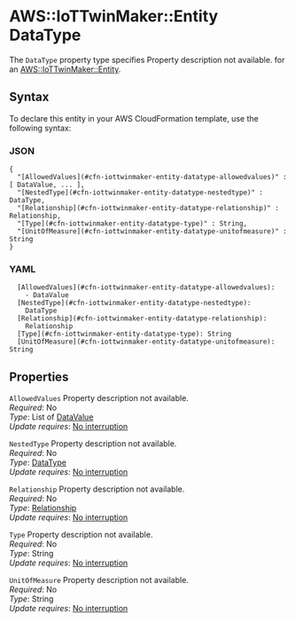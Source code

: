 # AWS::IoTTwinMaker::Entity DataType<a name="aws-properties-iottwinmaker-entity-datatype"></a>

<a name="aws-properties-iottwinmaker-entity-datatype-description"></a>The `DataType` property type specifies Property description not available\. for an [AWS::IoTTwinMaker::Entity](aws-resource-iottwinmaker-entity.md)\.

## Syntax<a name="aws-properties-iottwinmaker-entity-datatype-syntax"></a>

To declare this entity in your AWS CloudFormation template, use the following syntax:

### JSON<a name="aws-properties-iottwinmaker-entity-datatype-syntax.json"></a>

```
{
  "[AllowedValues](#cfn-iottwinmaker-entity-datatype-allowedvalues)" : [ DataValue, ... ],
  "[NestedType](#cfn-iottwinmaker-entity-datatype-nestedtype)" : DataType,
  "[Relationship](#cfn-iottwinmaker-entity-datatype-relationship)" : Relationship,
  "[Type](#cfn-iottwinmaker-entity-datatype-type)" : String,
  "[UnitOfMeasure](#cfn-iottwinmaker-entity-datatype-unitofmeasure)" : String
}
```

### YAML<a name="aws-properties-iottwinmaker-entity-datatype-syntax.yaml"></a>

```
  [AllowedValues](#cfn-iottwinmaker-entity-datatype-allowedvalues):
    - DataValue
  [NestedType](#cfn-iottwinmaker-entity-datatype-nestedtype):
    DataType
  [Relationship](#cfn-iottwinmaker-entity-datatype-relationship):
    Relationship
  [Type](#cfn-iottwinmaker-entity-datatype-type): String
  [UnitOfMeasure](#cfn-iottwinmaker-entity-datatype-unitofmeasure): String
```

## Properties<a name="aws-properties-iottwinmaker-entity-datatype-properties"></a>

`AllowedValues` <a name="cfn-iottwinmaker-entity-datatype-allowedvalues"></a>
Property description not available\.  
_Required_: No  
_Type_: List of [DataValue](aws-properties-iottwinmaker-entity-datavalue.md)  
_Update requires_: [No interruption](https://docs.aws.amazon.com/AWSCloudFormation/latest/UserGuide/using-cfn-updating-stacks-update-behaviors.html#update-no-interrupt)

`NestedType` <a name="cfn-iottwinmaker-entity-datatype-nestedtype"></a>
Property description not available\.  
_Required_: No  
_Type_: [DataType](#aws-properties-iottwinmaker-entity-datatype)  
_Update requires_: [No interruption](https://docs.aws.amazon.com/AWSCloudFormation/latest/UserGuide/using-cfn-updating-stacks-update-behaviors.html#update-no-interrupt)

`Relationship` <a name="cfn-iottwinmaker-entity-datatype-relationship"></a>
Property description not available\.  
_Required_: No  
_Type_: [Relationship](aws-properties-iottwinmaker-entity-relationship.md)  
_Update requires_: [No interruption](https://docs.aws.amazon.com/AWSCloudFormation/latest/UserGuide/using-cfn-updating-stacks-update-behaviors.html#update-no-interrupt)

`Type` <a name="cfn-iottwinmaker-entity-datatype-type"></a>
Property description not available\.  
_Required_: No  
_Type_: String  
_Update requires_: [No interruption](https://docs.aws.amazon.com/AWSCloudFormation/latest/UserGuide/using-cfn-updating-stacks-update-behaviors.html#update-no-interrupt)

`UnitOfMeasure` <a name="cfn-iottwinmaker-entity-datatype-unitofmeasure"></a>
Property description not available\.  
_Required_: No  
_Type_: String  
_Update requires_: [No interruption](https://docs.aws.amazon.com/AWSCloudFormation/latest/UserGuide/using-cfn-updating-stacks-update-behaviors.html#update-no-interrupt)
